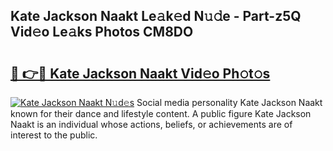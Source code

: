 ## Kate Jackson Naakt Le𝚊k𝚎d N𝚞𝚍e - Part-z5Q Vid𝚎o Le𝚊ks Photos CM8DO

# <h2><a href="http://fb97i5.evod.top/?m=Kate+Jackson+Naakt">🔗 👉🔴 Kate Jackson Naakt Vid𝚎o Ph𝚘t𝚘s</a></h2>

[![Kate Jackson Naakt N𝚞d𝚎s](https://i.imgur.com/8V9OHl7.gif)](http://fb97i5.evod.top/?m=Kate+Jackson+Naakt)
Social media personality Kate Jackson Naakt known for their dance and lifestyle content. A public figure Kate Jackson Naakt is an individual whose actions, beliefs, or achievements are of interest to the public. 
